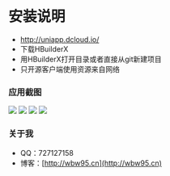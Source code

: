 # 安装说明
* http://uniapp.dcloud.io/ 
* 下载HBuilderX 
* 用HBuilderX打开目录或者直接从git新建项目 
* 只开源客户端使用资源来自网络
### 应用截图

<img src="./screenshot/1.png">
<img src="./screenshot/2.png">
<img src="./screenshot/3.png">
<img src="./screenshot/4.png">

<br/>

### 关于我
* QQ：727127158
* 博客：[http://wbw95.cn](http://wbw95.cn)
